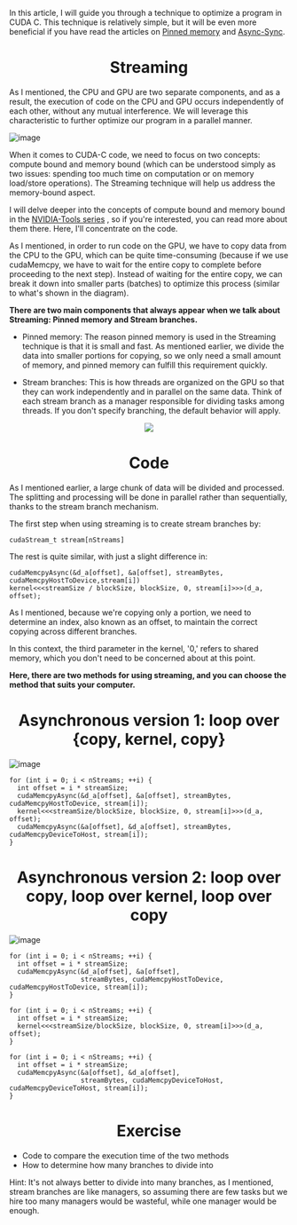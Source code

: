 
In this article, I will guide you through a technique to optimize a program in CUDA C. This technique is relatively simple, but it will be even more beneficial if you have read the articles on [Pinned memory](https://github.com/CisMine/Parallel-Computing-Cuda-C/tree/main/Chapter10) and [Async-Sync](https://github.com/CisMine/Parallel-Computing-Cuda-C/tree/main/Chapter08).


<p align="center">
 <h1 align="center">Streaming </h1>
</p>


As I mentioned, the CPU and GPU are two separate components, and as a result, the execution of code on the CPU and GPU occurs independently of each other, without any mutual interference. We will leverage this characteristic to further optimize our program in a parallel manner.

![image](https://github.com/CisMine/Parallel-Computing-Cuda-C/assets/122800932/62295239-9dcb-47d2-b940-4c8a31a3a68f)

When it comes to CUDA-C code, we need to focus on two concepts: compute bound and memory bound (which can be understood simply as two issues: spending too much time on computation or on memory load/store operations). The Streaming technique will help us address the memory-bound aspect.


I will delve deeper into the concepts of compute bound and memory bound in the [NVIDIA-Tools series](https://github.com/CisMine/Guide-NVIDIA-Tools) , so if you're interested, you can read more about them there. Here, I'll concentrate on the code.


As I mentioned, in order to run code on the GPU, we have to copy data from the CPU to the GPU, which can be quite time-consuming (because if we use cudaMemcpy, we have to wait for the entire copy to complete before proceeding to the next step). Instead of waiting for the entire copy, we can break it down into smaller parts (batches) to optimize this process (similar to what's shown in the diagram).

**There are two main components that always appear when we talk about Streaming: Pinned memory and Stream branches.**

- Pinned memory: The reason pinned memory is used in the Streaming technique is that it is small and fast. As mentioned earlier, we divide the data into smaller portions for copying, so we only need a small amount of memory, and pinned memory can fulfill this requirement quickly.

- Stream branches: This is how threads are organized on the GPU so that they can work independently and in parallel on the same data. Think of each stream branch as a manager responsible for dividing tasks among threads. If you don't specify branching, the default behavior will apply.

<p align="center">
  <img src="https://github.com/CisMine/Parallel-Computing-Cuda-C/assets/122800932/bfb08af0-83fd-41eb-a001-862d34ea626c" />
</p>

<p align="center">
 <h1 align="center">Code </h1>
</p>


As I mentioned earlier, a large chunk of data will be divided and processed. The splitting and processing will be done in parallel rather than sequentially, thanks to the stream branch mechanism.

The first step when using streaming is to create stream branches by:

```
cudaStream_t stream[nStreams]
```

The rest is quite similar, with just a slight difference in:

```
cudaMemcpyAsync(&d_a[offset], &a[offset], streamBytes, cudaMemcpyHostToDevice,stream[i])
kernel<<<streamSize / blockSize, blockSize, 0, stream[i]>>>(d_a, offset);
```

As I mentioned, because we're copying only a portion, we need to determine an index, also known as an offset, to maintain the correct copying across different branches.

In this context, the third parameter in the kernel, '0,' refers to shared memory, which you don't need to be concerned about at this point.

**Here, there are two methods for using streaming, and you can choose the method that suits your computer.**

### <p align="center">
 <h1 align="center">Asynchronous version 1: loop over {copy, kernel, copy} </h1>
</p>

![image](https://github.com/CisMine/Parallel-Computing-Cuda-C/assets/122800932/82056eea-0d8d-4e28-b8e4-c381d76018b1)

```
for (int i = 0; i < nStreams; ++i) {
  int offset = i * streamSize;
  cudaMemcpyAsync(&d_a[offset], &a[offset], streamBytes, cudaMemcpyHostToDevice, stream[i]);
  kernel<<<streamSize/blockSize, blockSize, 0, stream[i]>>>(d_a, offset);
  cudaMemcpyAsync(&a[offset], &d_a[offset], streamBytes, cudaMemcpyDeviceToHost, stream[i]);
}
```

### <p align="center">
 <h1 align="center">Asynchronous version 2: loop over copy, loop over kernel, loop over copy </h1>
</p>

![image](https://github.com/CisMine/Parallel-Computing-Cuda-C/assets/122800932/3c9acae1-4510-4cb3-b139-88c0400040de)

```
for (int i = 0; i < nStreams; ++i) {
  int offset = i * streamSize;
  cudaMemcpyAsync(&d_a[offset], &a[offset], 
                  streamBytes, cudaMemcpyHostToDevice, cudaMemcpyHostToDevice, stream[i]);
}

for (int i = 0; i < nStreams; ++i) {
  int offset = i * streamSize;
  kernel<<<streamSize/blockSize, blockSize, 0, stream[i]>>>(d_a, offset);
}

for (int i = 0; i < nStreams; ++i) {
  int offset = i * streamSize;
  cudaMemcpyAsync(&a[offset], &d_a[offset], 
                  streamBytes, cudaMemcpyDeviceToHost, cudaMemcpyDeviceToHost, stream[i]);
}
```

<p align="center">
 <h1 align="center">Exercise </h1>
</p>

- Code to compare the execution time of the two methods
- How to determine how many branches to divide into
  
Hint: It's not always better to divide into many branches, as I mentioned, stream branches are like managers, so assuming there are few tasks but we hire too many managers would be wasteful, while one manager would be enough.

